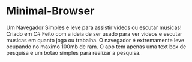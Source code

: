 # Minimal-Browser
Um Navegador Simples e leve para assistir vídeos ou escutar musicas!
Criado em C#
Feito com a ideia de ser usado para ver videos e escutar musicas em quanto joga ou trabalha.
O navegador é extremamente leve ocupando no maximo 100mb de ram.
O app tem apenas uma text box de pesquisa e um botao simples para realizar a pesquisa.

